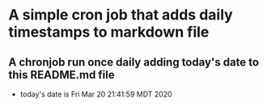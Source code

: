 A simple cron job that adds daily timestamps to markdown file
============================================================
## A chronjob run once daily adding today's date to this README.md file
* today's date is Fri Mar 20 21:41:59 MDT 2020
